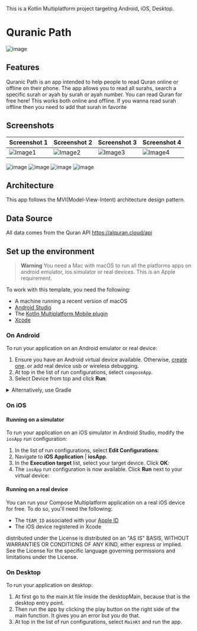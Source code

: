 This is a Kotlin Multiplatform project targeting Android, iOS, Desktop.

# Quranic Path
![image](readme_images/app_icon.png)

## Features
Quranic Path is an app intended to help people to read Quran online or offline on their phone. The app allows you to read all surahs, search a specific surah or ayah by surah or ayah number. You can read Quran for free here!
This works both online and offline. If you wanna read surah offline then you need to add that surah in favorite


## Screenshots
| Screenshot 1                   | Screenshot 2                   | Screenshot 3                   | Screenshot 4                   |
|--------------------------------|--------------------------------|--------------------------------|--------------------------------|
| ![Image1](readme_images/1.png) | ![Image2](readme_images/2.png) | ![Image3](readme_images/3.png) | ![Image4](readme_images/4.png) |

![image](readme_images/5.png) ![image](readme_images/6.png) ![image](readme_images/7.png) ![image](readme_images/8.png)


## Architecture
This app follows the MVI(Model-View-Intent) architecture design pattern.

## Data Source
All data comes from the Quran API
https://alquran.cloud/api


## Set up the environment

> **Warning**
> You need a Mac with macOS to run all the platforms apps on android emulator, ios simulator or real devices.
> This is an Apple requirement.

To work with this template, you need the following:

* A machine running a recent version of macOS
* [Android Studio](https://developer.android.com/studio)
* The [Kotlin Multiplatform Mobile plugin](https://plugins.jetbrains.com/plugin/14936-kotlin-multiplatform-mobile)
* [Xcode](https://apps.apple.com/us/app/xcode/id497799835)

### On Android

To run your application on an Android emulator or real device:

1. Ensure you have an Android virtual device available. Otherwise, [create one](https://developer.android.com/studio/run/managing-avds#createavd). or add real device usb or wireless debugging.
2. At top in the list of run configurations, select `composeApp`.
3. Select Device from top and click **Run**:

<details>
  <summary>Alternatively, use Gradle</summary>

To install an Android application on a real Android device or an emulator, run `./gradlew installDebug` in the terminal.

</details>

### On iOS

#### Running on a simulator

To run your application on an iOS simulator in Android Studio, modify the `iosApp` run configuration:

1. In the list of run configurations, select **Edit Configurations**:
2. Navigate to **iOS Application** | **iosApp**.
3. In the **Execution target** list, select your target device. Click **OK**:
4. The `iosApp` run configuration is now available. Click **Run** next to your virtual device:


#### Running on a real device

You can run your Compose Multiplatform application on a real iOS device for free.
To do so, you'll need the following:

* The `TEAM_ID` associated with your [Apple ID](https://support.apple.com/en-us/HT204316)
* The iOS device registered in Xcode

distributed under the License is distributed on an "AS IS" BASIS,
WITHOUT WARRANTIES OR CONDITIONS OF ANY KIND, either express or implied.
See the License for the specific language governing permissions and
limitations under the License.

### On Desktop

To run your application on desktop:
1. At first go to the main.kt file inside the desktopMain, because that is the desktop entry point.
2. Then run the app by clicking the play button on the right side of the main function. It gives you an error but you do that. 
3. At top in the list of run configurations, select `MainKt` and run the app.